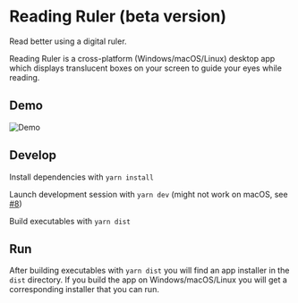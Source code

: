 # Reading Ruler (beta version)

Read better using a digital ruler.

Reading Ruler is a cross-platform (Windows/macOS/Linux) desktop app which displays translucent boxes on your screen to guide your eyes while reading.

## Demo

![Demo](reading-ruler.gif)

## Develop

Install dependencies with `yarn install`

Launch development session with `yarn dev` (might not work on macOS, see [#8](https://github.com/carlenlund/reading-ruler/issues/8))

Build executables with `yarn dist`

## Run

After building executables with `yarn dist` you will find an app installer in the `dist` directory.
If you build the app on Windows/macOS/Linux you will get a corresponding installer that you can run.
